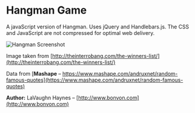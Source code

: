 # Hangman Game

A javaScript version of Hangman. Uses jQuery and Handlebars.js.  The CSS and JavaScript are not compressed for optimal web delivery.

<img src="http://www.bonvon.com/blog/wp-content/uploads/2015/08/hangman-screenshot.jpg"
alt="Hangman Screenshot" />

Image taken from [http://theinterrobang.com/the-winners-list/](http://theinterrobang.com/the-winners-list/)

Data from [**Mashape** – https://www.mashape.com/andruxnet/random-famous-quotes](https://www.mashape.com/andruxnet/random-famous-quotes)

**Author:** LaVaughn Haynes – [http://www.bonvon.com](http://www.bonvon.com)
